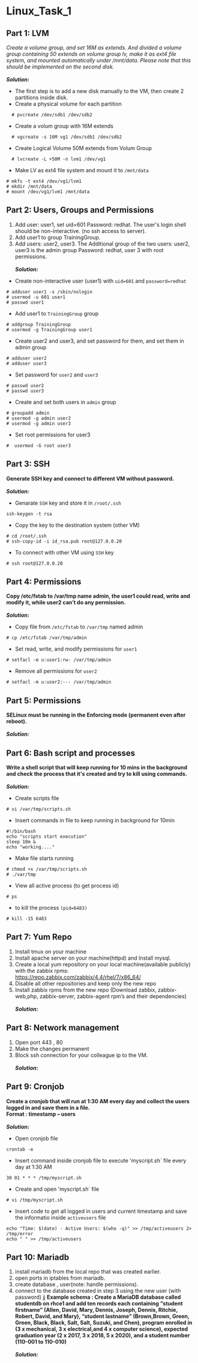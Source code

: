 # Linux_Task_1
## Part 1: LVM
_Create a volume group, and set 16M as extends. And divided a volume group containing 50 extends on
volume group lv, make it as ext4 file system, and mounted automatically under /mnt/data. Please
note that this should be implemented on the second disk._
<br><br>
***Solution:***
* The first step is to add a new disk manually to the VM, then create 2 partitions inside disk.
* Create a physical volume for each partition
```
  # pvcreate /dev/sdb1 /dev/sdb2
```

* Create a volum group with 16M extends
```
  # vgcreate -s 16M vg1 /dev/sdb1 /dev/sdb2
```

* Create Logical Volume 50M extends from Volum Group
```
  # lvcreate -L +50M -n lvm1 /dev/vg1
```

* Make LV as ext4 file system and mount it to `/mnt/data`
```
# mkfs -t ext4 /dev/vg1/lvm1 
# mkdir /mnt/data
# mount /dev/vg1/lvm1 /mnt/data 
```







## Part 2: Users, Groups and Permissions

1. Add user: user1, set uid=601 Password: redhat. The user's login shell should be non-interactive. (no ssh access to server).
2. Add user1 to group TrainingGroup.
3. Add users: user2, user3. The Additional group of the two users: user2, user3 is the admin group Password: redhat, user 3 with root permissions.
<br><br>
***Solution:***
* Create non-interactive user (user1) with `uid=601` and `password=redhat`
```
# adduser user1 -s /sbin/nologin
# usermod -u 601 user1
# passwd user1
```
* Add user1 to `TrainingGroup` group
```
# addgroup TrainingGroup
# usermod -g TrainingGroup user1
```

* Create user2 and user3, and set password for them, and set them in admin group
```
# adduser user2
# adduser user3
```
* Set password for `user2` and `user3`
```
# passwd user2
# passwd user3
```
* Create and set both users in `admin` group
```
# groupadd admin
# usermod -g admin user2
# usermod -g admin user3
```

* Set root permissions for user3
```
#  usermod -G root user3
```






## Part 3: SSH
__Generate SSH key and connect to different VM without password.__
<br><br>
***Solution:***
* Genarate `SSH` key and store it in `/root/.ssh`
```
ssh-keygen -t rsa
```
* Copy the key to the destination system (other VM)
```
# cd /root/.ssh
# ssh-copy-id -i id_rsa.pub root@127.0.0.20
```
* To connect with other VM using `SSH` key
```
# ssh root@127.0.0.20
```





## Part 4: Permissions
__Copy /etc/fstab to /var/tmp name admin, the user1 could read, write and modify it, while user2 can’t do
any permission.__
<br><br>
***Solution:***
* Copy file from `/etc/fstab` to `/var/tmp` named admin
```
# cp /etc/fstab /var/tmp/admin
```
* Set read, write, and modify permissions for `user1`
```
# setfacl -m u:user1:rw- /var/tmp/admin
```
* Remove all permissions for `user2`
```
# setfacl -m u:user2:--- /var/tmp/admin
```




## Part 5: Permissions
__SELinux must be running in the Enforcing mode (permanent even after reboot).__
<br><br>
***Solution:***






## Part 6: Bash script and processes
__Write a shell script that will keep running for 10 mins in the background and check the process that it's
created and try to kill using commands.__
<br><br>
***Solution:***
* Create scripts file
```
# vi /var/tmp/scripts.sh
```
* Insert commands in file to keep running in background for 10min

```
#!/bin/bash
echo "scripts start execution"
sleep 10m &
echo "working...."
```
* Make file starts running
```
# chmod +x /var/tmp/scripts.sh
# ./var/tmp
```
* View all active process (to get process id)
```
# ps
```
* to kill the process `(pid=6483)`
```
# kill -15 6483 
```





## Part 7: Yum Repo
1. Install tmux on your machine
2. Install apache server on your machine(httpd) and Install mysql.
3. Create a local yum repository on your local machine(available publicly) with the zabbix rpms:
https://repo.zabbix.com/zabbix/4.4/rhel/7/x86_64/
4. Disable all other repositories and keep only the new repo
5. Install zabbix rpms from the new repo (Download zabbix, zabbix-web,php, zabbix-server,
zabbix-agent rpm’s and their dependencies)
<br><br>
***Solution:***





## Part 8: Network management
1. Open port 443 , 80
2. Make the changes permanent
3. Block ssh connection for your colleague ip to the VM.
<br><br>
***Solution:***


## Part 9: Cronjob
__Create a cronjob that will run at 1:30 AM every day and collect the users logged in and save them in a file.<br>
Format : timestamp – users__
<br><br>
***Solution:***
* Open cronjob file
```
crontab -e
```
* Insert command inside cronjob file to execute 'myscript.sh` file every day at 1:30 AM
```
30 01 * * * /tmp/myscript.sh
```
* Create and open 'myscript.sh` file
```
# vi /tmp/myscript.sh
```
* Insert code to get all logged in users and current timestamp and save the informatio inside `activeusers` file
```
echo "Time: $(date) - Active Users: $(who -q)" >> /tmp/activeusers 2> /tmp/error
echo " " >> /tmp/activeusers
```



## Part 10: Mariadb
1. install mariadb from the local repo that was created earlier.
2. open ports in iptables from mariadb.
3. create database , user(note: handle permissions).
4. connect to the database created in step 3 using the new user (with password)
jj
__Example schema :
Create a MariaDB database called studentdb on rhce1 and add ten records each containing “student
firstname” (Allen, David, Mary, Dennis, Joseph, Dennis, Ritchie, Robert, David, and Mary), “student
lastname” (Brown,Brown, Green, Green, Black, Black, Salt, Salt, Suzuki, and Chen), program enrolled in (3 x
mechanical, 3 x electrical,and 4 x computer science), expected graduation year (2 x 2017, 3 x 2018, 5 x
2020), and a student number (110-001 to 110-010)__
<br><br>
***Solution:***
